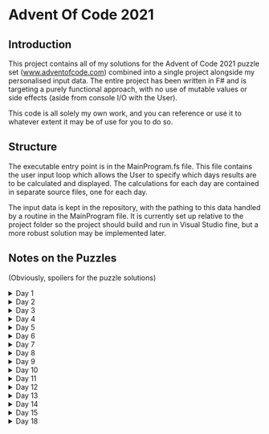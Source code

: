 # Advent Of Code 2021

## Introduction

This project contains all of my solutions for the Advent of Code 2021 puzzle set (www.adventofcode.com) combined into a single project alongside my personalised input data. The entire project has been written in F# and is targeting a purely functional approach, with no use of mutable values or side effects (aside from console I/O with the User).

This code is all solely my own work, and you can reference or use it to whatever extent it may be of use for you to do so. 

## Structure

The executable entry point is in the MainProgram.fs file. This file contains the user input loop which allows the User to specify which days results are to be calculated and displayed. The calculations for each day are contained in separate source files, one for each day.

The input data is kept in the repository, with the pathing to this data handled by a routine in the MainProgram file. It is currently set up relative to the project folder so the project should build and run in Visual Studio fine, but a more robust solution may be implemented later.

## Notes on the Puzzles

(Obviously, spoilers for the puzzle solutions)

<details>
	<summary>Day 1</summary>

A simple opening puzzle. The key observation which greatly simplifies the solution is to realise that if s_n(i) and s_n(i+1) are the sum of the n elements starting from index i and i+1 respectively, then s_n(i) < s_n(i+1) iff element(i) < element(i + n). This allows for variable length sums to be omitted entirely and the result array to build rapidly from single comparisons. 
</details>

<details>
	<summary>Day 2</summary>

This puzzle had some finesse in getting the update step formulae correct and tracking the parameters, but otherwise unremarkable algorithmically. The input instructions, having been formatted into an array with one instruction per element, are then folded through with the sub state held in the accumulator as a tuple of the relevant values. The only difference between parts 1 and 2 is the update function in the accumulator performing different calculations.

</details>

<details>
	<summary>Day 3</summary>

The first puzzle with some weight to it. Part 1 was fairly straight forward but part 2 required extra work around building the iterator. An optimisation here for part 2 would be to split out the process of evaluating the most common char in a given column from the function that calculates it for all columns as this since part 2 only uses them one at a time and they need recomputing each time anyway. However, given the execution speed is already unnoticeable with the full input set, this has not been done.

</details>

<details>
	<summary>Day 4</summary>

This puzzle, while not as hard as day 3, did pose some challenges, particularly around wrangling the input data in the first instance. I eventually settled on using the built in 2D arrays to store the bingo cards as this made it easier to manage the boolean tick array later. The array slicing notation proved very useful for doing the win tests and makes this part of the code quite elegant.

The code would run faster if the boolean tick array was mutated each iteration rather than being rebuilt, but in the interests of pure functionaltiy I have left this as is.

</details>

<details>
	<summary>Day 5</summary>

Day 5 is the first problem that takes a non-negligable amount of time to process. The overhead arises from the fact that the rebuild of the array to update for each new line is being done over a c.1000x1000 so has a far greater impact than the 5x5 bingo cards in Day 4.

That inefficiency aside, the logic for identifying points on the lines was aided greatly by pre-processing the lines during data import to ensure they always ran left to right. Although the line test logic is explicitly split out into 4 separate cases, on reflection there is a lot of similarity so condensing it might be possible.

The initial solution to this part replaced the part 1 solution with the part 2, but I have tweaked it so that it can generate both, albeit in an inefficient manner. It would be more efficient to generate the part 1 map, then overlay the diagonal consideration onto this, but this would require much of a rework of the logic.

</details>

<details>
	<summary>Day 6</summary>

My first theorised solution was to build an array with 1 entry per fish to track each fish's reproduction timer and extend the array each step. Before beginning on the problem, I then realised that the fish being homogeneous meant that it sufficed to track how many were at each point in the cycle and therefore track a fixed length array of the cohorts. This turned out to be a good move as the final number of fish became extremely large.

In part 2, the number became so large it became necessary to move all the calculations to 64 bit integers to prevent overflow, but otherwise the algorithm was identical.

</details>

<details>
	<summary>Day 7</summary>

Day 7 was an easy one. The zero sum nature of the shift totals in the first part made it clear to see by an informal inductive argument that the median of the data set would always be the answer. The second part was not quite so receptive to analytic examination. It appears that answer is near the mean, but it's not exact. Given the brute force computation (accelerated by using the triangle number formula to get the fuel consumption) executes imperceptibly fast, I didn't bother to examine in more detail.

</details>

<details>
	<summary>Day 8</summary>

Day 8 was the hardest so far, eeking out even Day 3. The part 1 of the puzzle was very straight forward, but the looming requirement of part 2 was evident from the description of the data set. By writing out a grid of which numbers which letters appeared in, I found a sequence of deductions using the occurence pattern of the characters in the strings alone to arrive at the answer (and thereby avoid needing to track which numbers are associated with which strings as these are deduced). 

After determining the character decoding, the answer strings are then decoded and converted to a single base 10 number for aggregation at output. Some optimisation would be possible as there are searches into the existant mapping array when the required information had existed in the past and could be passed forward, but I think on balance the cost of the map search is minimal compared to the clutter of passing around the extra information.

</details>

<details>
	<summary>Day 9</summary>

Day 9 provided a fairly straightforward part 1, with part 2 presenting a greater challenege. Although it was fairly easy to find a way to solve part 2, the brute force approach seemed extremely inefficient. My planned approach was to find basins by picking a start point in each basin and then searching outwards from it, building up a list of points in that basin and then ending the search when no more points no already in the list could be found. In this way, a list of basins (where each basin is a list of its constituent points) could be forned. 

The key efficiency realisation was that since every basin must contain a low point, taking an output of the list of low points from part 1 could be used to drive the initial start points to the search algorithm as opposed to simply trying every point and doing the iteration if it wasn't already in a basin list.

</details>

<details>
	<summary>Day 10</summary>

Day 10 was very straight forward, though a bit more fiddly than other easy days such as 6 and 7. The only thing that caused an issue was in my initial solution for part 2, the score calculation was silently overflowing leading to an incorrect final scores being generated. After switching all of the relevant variables to 64bit this problem resolved.

A potential minor optimisation would be to find a way to neatly filter the array to the incomplete only strings ready for part 2 using the score array generated for part 1 - the easiest way to do this would be using a filteri style function, though there isn't one available in F# by default for some reason. The solution executes instantly in any case so not an important issue to fix.

</details>

<details>
	<summary>Day 11</summary>

Day 11 was not conceptually challenging, but proved tricky to find the optimal way to construct the loop structure required to evaluate the solution. I think this was a consequence of needing to pass all variables to be tracked over time around the iterator which resulted in more syntactic complexity than a comparative solution with mutable values persisting between loops. 

This was another day where attempting to use the built in 2D array in F# proved unweildly as the options for iterators on nested arrays are far more powerful. It seems increasingly to me that this construct is generally a red herring except in niche circumstances?

</details>

<details>
	<summary>Day 12</summary>

Day 12 wasn't hard conceptually, as it could be solved with a fairly routine branching recursion, however I found some challenge in thinking of a way to express this somewhat elegently in the language. I settled on splitting the recursion across two functions - one of which processed the items and put forward a list of items for further processing, and a second function that took the list and dispatched instances of the first function to follow up on them. 

Part 2, while irritating at first glance, actually was fairly simple to implement as it only required changing the filtering logic when selecting which small caves to put forward for further consideration, although there some fiddliness getting the logic to work exactly. The two parts run using the same code, with a parameter governing how many times the multiplied small cave is allowed to be visited.

</details>

<details>
	<summary>Day 13</summary>

I found the explanation for Day 13 made it unclear where exactly the fold line was and how this aligned with a 0 based array (I don't know if I missed some tiny detail in the explanation, but to me this wasn't clear). So I initially included a indexing adjustment that was unnecessary.

For part 2, my initial solution did not appear to work and it took about an hour to realse I had outputted the yes/no characters the wrong way round. Such is life sometimes...

</details>

<details>
	<summary>Day 14</summary>

This solution, of all to day, is the most readily accusable of being over-engineered. After initially building the string explicitly to solve part 1 - and then rapidly hitting the exponential growth brick wall when trying part 2 - I ended up with this monstrosity. In effect, it creates a giant mapping array in memory as part of the inital text parse which then allows the actual iteration steps to execute in linear time. The solution assumes that every possible pair mapping is specified in the input (which I verified by inspecting the input text in Excel) and that every letter is the result of at least one pair map. 

While an ugly solution, it does at least execute instantly - and would likely continue to execute instantly even on extremely large iterations as the iteration step simply performs addition of integers using lookups fixed at the start.

</details>

<details>
	<summary>Day 15</summary>

This problem ended up being a massive headache, but this was largely self inflicted from attacking the problem piecemeal over a long period of time as other things came up. Given the performance implications of the problem, I ended up using single mutable data structure to track the progress of the algorithm over time, which turned out to be sensible as part 2 took several seconds to execute even with this. Further optimisations that could be made would be: 
1. Maintaining the active point list in a sorted state so that new points could be added by insertion and then the minimum point would simply be the head of the list
2. Actively pruning duplicate entries for a single point, which arise when a point is revisted, as these inflate the list and add headroom to the list operations. 

</details>

<details>
	<summary>Day 18</summary>

This problem proved very fiddly. This problem led me to discover discriminated unions, which proved vastly superior to using a recursive record with options within. The hardest part of the problem by far was dealing with the explosion operation, as it was necessary not only recursively search the tree for a pair eligable to be exploded, but then to carry the debris values back up the tree in order to find somewhere to place it. This results in a 4-tuple of data being passed back up the recursion stack and the need to process this. 

Part 2 was very straight forward at least, and was a solvable using a quick map construction.

</details>